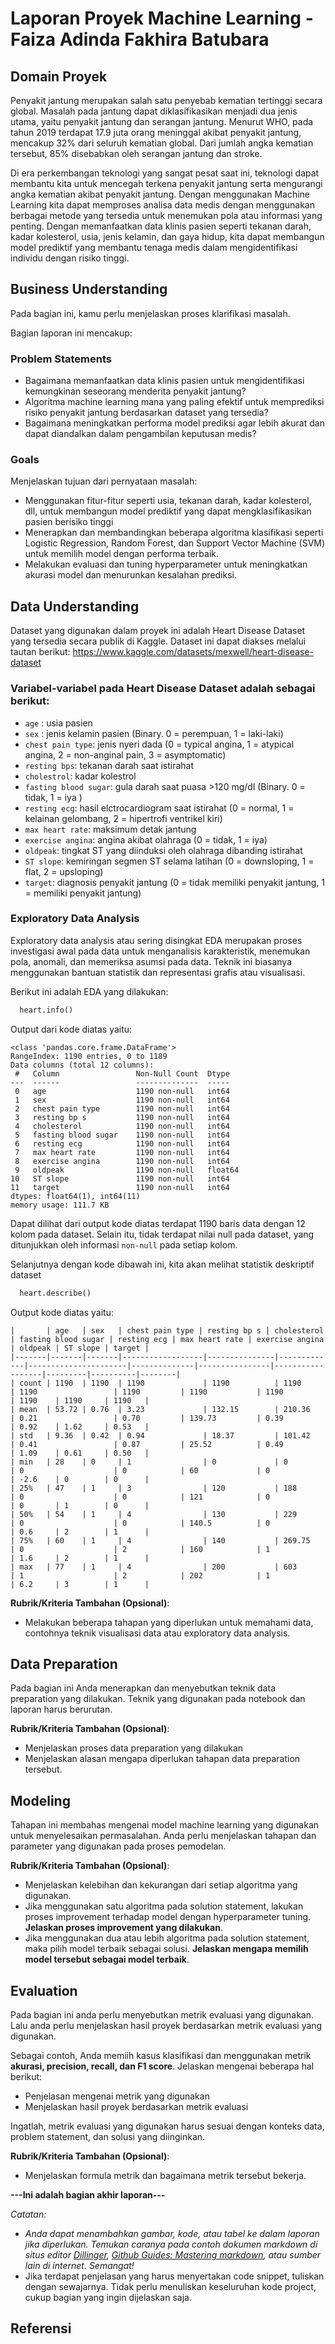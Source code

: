 # Laporan Proyek Machine Learning - Faiza Adinda Fakhira Batubara

## Domain Proyek

Penyakit jantung merupakan salah satu penyebab kematian tertinggi secara global. Masalah pada jantung dapat diklasifikasikan menjadi dua jenis utama, yaitu penyakit jantung dan serangan jantung. Menurut WHO, pada tahun 2019 terdapat 17.9 juta orang meninggal akibat penyakit jantung, mencakup 32% dari seluruh kematian global. Dari jumlah angka kematian tersebut, 85% disebabkan oleh serangan jantung dan stroke.

Di era perkembangan teknologi yang sangat pesat saat ini, teknologi dapat membantu kita untuk mencegah terkena penyakit jantung serta mengurangi angka kematian akibat penyakit jantung. Dengan menggunakan Machine Learning kita dapat memproses analisa data medis dengan menggunakan berbagai metode yang tersedia untuk menemukan pola atau informasi yang penting. Dengan memanfaatkan data klinis pasien seperti tekanan darah, kadar kolesterol, usia, jenis kelamin, dan gaya hidup, kita dapat membangun model prediktif yang membantu tenaga medis dalam mengidentifikasi individu dengan risiko tinggi.

## Business Understanding

Pada bagian ini, kamu perlu menjelaskan proses klarifikasi masalah.

Bagian laporan ini mencakup:

### Problem Statements

- Bagaimana memanfaatkan data klinis pasien untuk mengidentifikasi kemungkinan seseorang menderita penyakit jantung?
- Algoritma machine learning mana yang paling efektif untuk memprediksi risiko penyakit jantung berdasarkan dataset yang tersedia?
- Bagaimana meningkatkan performa model prediksi agar lebih akurat dan dapat diandalkan dalam pengambilan keputusan medis?

### Goals

Menjelaskan tujuan dari pernyataan masalah:
- Menggunakan fitur-fitur seperti usia, tekanan darah, kadar kolesterol, dll, untuk membangun model prediktif yang dapat mengklasifikasikan pasien berisiko tinggi
- Menerapkan dan membandingkan beberapa algoritma klasifikasi seperti Logistic Regression, Random Forest, dan Support Vector Machine (SVM) untuk memilih model dengan performa terbaik.
- Melakukan evaluasi dan tuning hyperparameter untuk meningkatkan akurasi model dan menurunkan kesalahan prediksi.

## Data Understanding
Dataset yang digunakan dalam proyek ini adalah Heart Disease Dataset yang tersedia secara publik di Kaggle. Dataset ini dapat diakses melalui tautan berikut: https://www.kaggle.com/datasets/mexwell/heart-disease-dataset 

### Variabel-variabel pada Heart Disease Dataset adalah sebagai berikut:
- ```age``` : usia pasien
- ```sex``` : jenis kelamin pasien (Binary. 0 = perempuan, 1 = laki-laki)
- ```chest pain type```: jenis nyeri dada (0 = typical angina, 1 = atypical angina, 2 = non-anginal pain, 3 = asymptomatic)
- ```resting bps```: tekanan darah saat istirahat
- ```cholestrol```: kadar kolestrol
- ```fasting blood sugar```: gula darah saat puasa >120 mg/dl (Binary. 0 = tidak, 1 = iya )
- ```resting ecg```: hasil elctrocardiogram saat istirahat (0 = normal, 1 = kelainan gelombang, 2 = hipertrofi ventrikel kiri)
- ```max heart rate```: maksimum detak jantung
- ```exercise angina```: angina akibat olahraga (0 = tidak, 1 = iya)
- ```oldpeak```: tingkat ST yang diinduksi oleh olahraga dibanding istirahat
- ```ST slope```: kemiringan segmen ST selama latihan (0 = downsloping, 1 = flat, 2 = upsloping)
- ```target```: diagnosis penyakit jantung (0 = tidak memiliki penyakit jantung, 1 = memiliki penyakit jantung)

 ### Exploratory Data Analysis
Exploratory data analysis atau sering disingkat EDA merupakan proses investigasi awal pada data untuk menganalisis karakteristik, menemukan pola, anomali, dan memeriksa asumsi pada data. Teknik ini biasanya menggunakan bantuan statistik dan representasi grafis atau visualisasi.

Berikut ini adalah EDA yang dilakukan:
```python
  heart.info()
  ```

Output dari kode diatas yaitu:
```
<class 'pandas.core.frame.DataFrame'>
RangeIndex: 1190 entries, 0 to 1189
Data columns (total 12 columns):
 #   Column                 Non-Null Count  Dtype  
---  ------                 --------------  -----  
 0   age                    1190 non-null   int64  
 1   sex                    1190 non-null   int64  
 2   chest pain type        1190 non-null   int64  
 3   resting bp s           1190 non-null   int64  
 4   cholesterol            1190 non-null   int64  
 5   fasting blood sugar    1190 non-null   int64  
 6   resting ecg            1190 non-null   int64  
 7   max heart rate         1190 non-null   int64  
 8   exercise angina        1190 non-null   int64  
 9   oldpeak                1190 non-null   float64
10   ST slope               1190 non-null   int64  
11   target                 1190 non-null   int64  
dtypes: float64(1), int64(11)
memory usage: 111.7 KB
```
Dapat dilihat dari output kode diatas terdapat 1190 baris data dengan 12 kolom pada dataset. Selain itu, tidak terdapat nilai null pada dataset, yang ditunjukkan oleh informasi ```non-null``` pada setiap kolom.

Selanjutnya dengan kode dibawah ini, kita akan melihat statistik deskriptif dataset
```python
  heart.describe()
  ```
Output kode diatas yaitu:
```
|       | age   | sex   | chest pain type | resting bp s | cholesterol | fasting blood sugar | resting ecg | max heart rate | exercise angina | oldpeak | ST slope | target |
|-------|-------|-------|------------------|---------------|-------------|----------------------|--------------|----------------|------------------|---------|----------|--------|
| count | 1190  | 1190  | 1190             | 1190          | 1190        | 1190                 | 1190         | 1190           | 1190             | 1190    | 1190     | 1190   |
| mean  | 53.72 | 0.76  | 3.23             | 132.15        | 210.36      | 0.21                 | 0.70         | 139.73         | 0.39             | 0.92    | 1.62     | 0.53   |
| std   | 9.36  | 0.42  | 0.94             | 18.37         | 101.42      | 0.41                 | 0.87         | 25.52          | 0.49             | 1.09    | 0.61     | 0.50   |
| min   | 28    | 0     | 1                | 0             | 0           | 0                    | 0            | 60             | 0                | -2.6    | 0        | 0      |
| 25%   | 47    | 1     | 3                | 120           | 188         | 0                    | 0            | 121            | 0                | 0       | 1        | 0      |
| 50%   | 54    | 1     | 4                | 130           | 229         | 0                    | 0            | 140.5          | 0                | 0.6     | 2        | 1      |
| 75%   | 60    | 1     | 4                | 140           | 269.75      | 0                    | 2            | 160            | 1                | 1.6     | 2        | 1      |
| max   | 77    | 1     | 4                | 200           | 603         | 1                    | 2            | 202            | 1                | 6.2     | 3        | 1      |
```

**Rubrik/Kriteria Tambahan (Opsional)**:
- Melakukan beberapa tahapan yang diperlukan untuk memahami data, contohnya teknik visualisasi data atau exploratory data analysis.

## Data Preparation
Pada bagian ini Anda menerapkan dan menyebutkan teknik data preparation yang dilakukan. Teknik yang digunakan pada notebook dan laporan harus berurutan.

**Rubrik/Kriteria Tambahan (Opsional)**: 
- Menjelaskan proses data preparation yang dilakukan
- Menjelaskan alasan mengapa diperlukan tahapan data preparation tersebut.

## Modeling
Tahapan ini membahas mengenai model machine learning yang digunakan untuk menyelesaikan permasalahan. Anda perlu menjelaskan tahapan dan parameter yang digunakan pada proses pemodelan.

**Rubrik/Kriteria Tambahan (Opsional)**: 
- Menjelaskan kelebihan dan kekurangan dari setiap algoritma yang digunakan.
- Jika menggunakan satu algoritma pada solution statement, lakukan proses improvement terhadap model dengan hyperparameter tuning. **Jelaskan proses improvement yang dilakukan**.
- Jika menggunakan dua atau lebih algoritma pada solution statement, maka pilih model terbaik sebagai solusi. **Jelaskan mengapa memilih model tersebut sebagai model terbaik**.

## Evaluation
Pada bagian ini anda perlu menyebutkan metrik evaluasi yang digunakan. Lalu anda perlu menjelaskan hasil proyek berdasarkan metrik evaluasi yang digunakan.

Sebagai contoh, Anda memiih kasus klasifikasi dan menggunakan metrik **akurasi, precision, recall, dan F1 score**. Jelaskan mengenai beberapa hal berikut:
- Penjelasan mengenai metrik yang digunakan
- Menjelaskan hasil proyek berdasarkan metrik evaluasi

Ingatlah, metrik evaluasi yang digunakan harus sesuai dengan konteks data, problem statement, dan solusi yang diinginkan.

**Rubrik/Kriteria Tambahan (Opsional)**: 
- Menjelaskan formula metrik dan bagaimana metrik tersebut bekerja.

**---Ini adalah bagian akhir laporan---**

_Catatan:_
- _Anda dapat menambahkan gambar, kode, atau tabel ke dalam laporan jika diperlukan. Temukan caranya pada contoh dokumen markdown di situs editor [Dillinger](https://dillinger.io/), [Github Guides: Mastering markdown](https://guides.github.com/features/mastering-markdown/), atau sumber lain di internet. Semangat!_
- Jika terdapat penjelasan yang harus menyertakan code snippet, tuliskan dengan sewajarnya. Tidak perlu menuliskan keseluruhan kode project, cukup bagian yang ingin dijelaskan saja.

## Referensi
